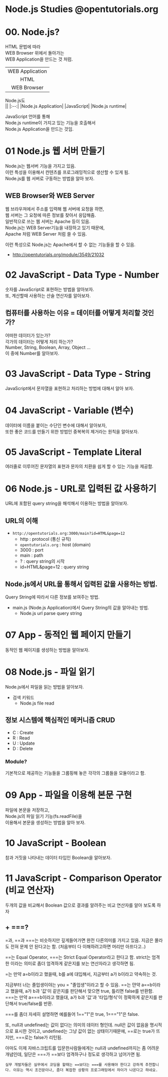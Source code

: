 # Node.js Studies @opentutorials.org

# 00. Node.js?
HTML 문법에 따라  
WEB Browser 위에서 돌아가는  
WEB Application을 만드는 것 처럼.

||
|:--:|
|WEB Application|
|HTML|
|WEB Browser|
  
Node.js도  
||
|:--:|
|Node.js Application|
|JavaScript|
|Node.js runtime|
  
JavaScript 언어를 통해  
Node.js runtime이 가지고 있는 기능을 호출해서  
Node.js Application을 만드는 것임.

# 01 Node.js 웹 서버 만들기
Node.js는 웹서버 기능을 가지고 있음.  
이런 특성을 이용해서 컨텐츠를 프로그래밍적으로 생산할 수 있게 됨.  
Node.js를 웹 서버로 구동하는 방법을 알아 보자.

## WEB Browser와 WEB Server
웹 브라우져에서 주소를 입력해 웹 서버에 요청을 하면,  
웹 서버는 그 요청에 따른 정보를 찾아서 응답해줌.  
일반적으로 쓰는 웹 서버는 Apache 등이 있음.  
Node.js는 WEB Server기능을 내장하고 있기 때문에,  
Apache 처럼 WEB Server 처럼 쓸 수 있음.  
  
이런 특성으로 Node.js는 Apache에서 할 수 없는 기능들을 할 수 있음.  
- http://opentutorials.org/module/3549/21032

# 02 JavaScript - Data Type - Number
숫자를 JavaScript로 표현하는 방법을 알아보자.  
또, 계산할때 사용하는 산술 연산자를 알아보자.  

## 컴퓨터를 사용하는 이유 = 데이터를 어떻게 처리할 것인가?
어떠한 데이터가 있는가?  
각가의 데이터는 어떻게 처리 하는가?  
Number, String, Boolean, Array, Object ...  
이 중에 Number를 알아보자.

# 03 JavaScript - Data Type - String
JavaScript에서 문자열을 표현하고 처리하는 방법에 대해서 알아 보자.

# 04 JavaScript - Variable (변수)
데이터에 이름을 붙이는 수단인 변수에 대해서 알아보자,  
또한 좋은 코드를 만들기 위한 방법인 중복복의 제거라는 원칙을 알아보자.

# 05 JavaScript - Template Literal
여러줄로 이루어진 문자열의 표현과 문자의 치환을 쉽게 할 수 있는 기능을 제공함.

# 06 Node.js - URL로 입력된 값 사용하기
URL에 포함된 query string을 해석해서 이용하는 방법을 알아보자.

## URL의 이해
- `http://opentutorials.org:3000/main?id=HTML&page=12`
    - http : protocol (통신 규칙)
    - `opentutorials.org` : host (domain)
    - 3000 : port
    - main : path
    - ? : query string의 시작
    - id=HTML&page=12 : query string

## Node.js에서 URL을 통해서 입력된 값을 사용하는 방법.
Query String에 따라서 다른 정보를 보여주는 방법.

- main.js (Node.js Application)에서 Query String의 값을 알아내는 방법.
    - Node.js url parse query string

# 07 App - 동적인 웹 페이지 만들기
동적인 웹 페이지를 생성하는 방법을 알아보자.

# 08 Node.js - 파일 읽기
Node.js에서 파일을 읽는 방법을 알아보자.
- 검색 키워드
    - Node.js file read

## 정보 시스템에 핵심적인 메커니즘 **CRUD**
- C : Create
- R : Read
- U : Update
- D : Delete

### Module?
기본적으로 제공하는 기능들을 그룹핑해 놓은 각각의 그룹들을 모듈이라고 함.

# 09 App - 파일을 이용해 본문 구현
파일에 본문을 저장하고,  
Node.js의 파일 읽기 기능(fs.readFile)을  
이용해서 본문을 생성하는 방법을 알아 보자.

# 10 JavaScript - Boolean
참과 거짓을 나타내는 데이터 타입인 Boolean을 알아보자.

# 11 JavaScript - Comparison Operator (비교 연산자)
두개의 값을 비교해서 Boolean 값으로 결과를 알려주는 비교 연산자를 알아 보도록 하자

## + ===?
=과, ==과 ===는 비슷하지만 깊게들어가면 완전 다른의미를 가지고 있음.
지금은 몰라도 전혀 문제 안 된다고는 함. (처음부터 다 이해하려고하면 머리만 아프다고..)

==는 Equal Operator,
===는 Strict Equal Operator라고 한다고 함.
strict는 엄격한 이라는 의미로 좀더 엄격하게 같은지를 보는 연산자라고 생각하면 됨.

=는 만약 a=b이라고 했을때, b를 a에 대입해서, 지금부터 a가 b이라고 약속하는 것.

지금부터 너는 졸업생이야는 you = "졸업생"이라고 할 수 있음.
==는 먄약 a==b이라고 했을때, a가 b과 '값'이 같은지를 판단해서 맞으면 true, 틀리면 false를 반환함.
===는 만약 a===b이라고 했을대, a가 b과 '값'과 '타입/형식'이 정확하게 같은지를 판단해서 true/false를 반환.

===를 좀더 자세히 설명하면
예를들어 
1=="1"은 true,
1==="1"은 false.

또,
null과 undefined는 값이 없다는 의미의 데이터 형인데.
null은 값이 없음을 명시적으로 표시한 것이고,
undefined는 그냥 값이 없는 상태이기때문에,
==로는 true가 뜨지만, ===로는 false가 리턴됨.

아마도 이제 자바스크립트를 입문한사람들에게는 null과 undefined까지는 좀 어려운 개념인데,
일단은 ===가 ==보다 엄격하구나 정도로 생각하고 넘어가면 됨.

`실무 개발자들은 실무에서 코딩을 할때는 ==보다는 ===를 사용해야 한다고 강하게 추천합니다. 이유는 역시 조건문이나, 좀더 복잡한 상황의 프로그래밍에서 차이가 나온다고 하네요.`